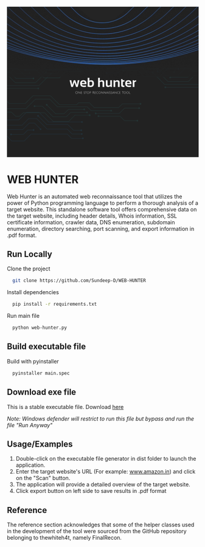 ![Webhunter](https://github.com/Sundeep-D/WEB-HUNTER/raw/v1.1/bg.png)


# WEB HUNTER

Web Hunter is an automated web reconnaissance tool that utilizes the power of Python programming language to perform a thorough analysis of a target website. This standalone software tool offers comprehensive data on the target website, including header details, Whois information, SSL certificate information, crawler data, DNS enumeration, subdomain enumeration, directory searching, port scanning, and export information in .pdf format.




## Run Locally

Clone the project

```bash
  git clone https://github.com/Sundeep-D/WEB-HUNTER
```
Install dependencies

```bash
  pip install -r requirements.txt
```

Run main file

```bash
  python web-hunter.py
```


## Build executable file

Build with pyinstaller

```bash
  pyinstaller main.spec
```

## Download exe file

This is a stable executable file. Download
[here](https://github.com/Sundeep-D/WEB-HUNTER/releases/download/v2.0/WEB.HUNTER.exe)

*Note: Windows defender will restrict to run this file but bypass and run the file "Run Anyway"*

## Usage/Examples

1. Double-click on the executable file generator in dist folder to launch the application.
2. Enter the target website's URL (For example: www.amazon.in) and click on the "Scan" button.
3. The application will provide a detailed overview of the target website.
4. Click export button on left side to save results in .pdf format 

## Reference
The reference section acknowledges that some of the helper classes used in the development of the tool were sourced from the GitHub repository belonging to thewhiteh4t, namely FinalRecon.